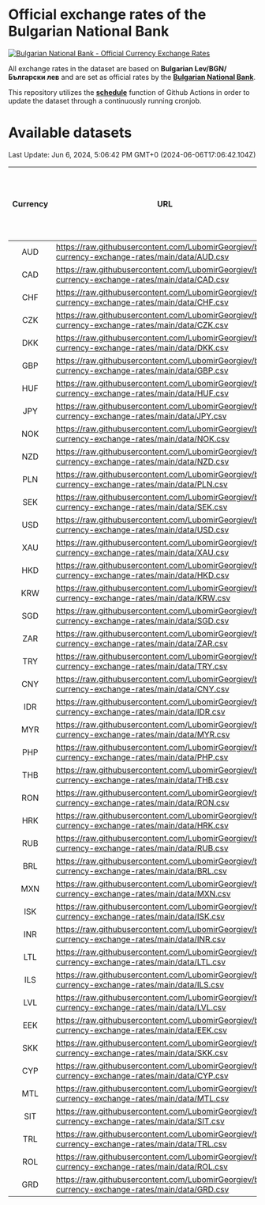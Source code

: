 # Official exchange rates of the Bulgarian National Bank

[![Bulgarian National Bank - Official Currency Exchange Rates](https://github.com/LubomirGeorgiev/bnb-currency-exchange-rates/actions/workflows/update-rates.yml/badge.svg?branch=main)](https://github.com/LubomirGeorgiev/bnb-currency-exchange-rates/actions/workflows/update-rates.yml)

All exchange rates in the dataset are based on **Bulgarian Lev/BGN/Български лев** and are set as official rates by the [**Bulgarian National Bank**](https://www.bnb.bg/Statistics/StExternalSector/StExchangeRates/StERForeignCurrencies/index.htm?toLang=_EN).

This repository utilizes the [**schedule**](https://docs.github.com/en/actions/reference/events-that-trigger-workflows) function of Github Actions in order to update the dataset through a continuously running cronjob.

# Available datasets

<!-- START LINKS (DO NOT EVER FU*ING DELETE THIS COMMENT FOR THE LOVE OF YOUR LIFE!!! IF YOU ARE CURIOS HOW IT WORKS, YOU CAN HAVE A LOOK AT ./src/updateReadme.ts) -->

Last Update: Jun 6, 2024, 5:06:42 PM GMT+0 (2024-06-06T17:06:42.104Z)

| Currency | URL                                                                                             | Number of records | Number of missing days that were filled in |
| :------: | ----------------------------------------------------------------------------------------------- | :---------------: | :----------------------------------------: |
|   AUD    | https://raw.githubusercontent.com/LubomirGeorgiev/bnb-currency-exchange-rates/main/data/AUD.csv |       8882        |                    2747                    |
|   CAD    | https://raw.githubusercontent.com/LubomirGeorgiev/bnb-currency-exchange-rates/main/data/CAD.csv |       8882        |                    2747                    |
|   CHF    | https://raw.githubusercontent.com/LubomirGeorgiev/bnb-currency-exchange-rates/main/data/CHF.csv |       8882        |                    2747                    |
|   CZK    | https://raw.githubusercontent.com/LubomirGeorgiev/bnb-currency-exchange-rates/main/data/CZK.csv |       8882        |                    2747                    |
|   DKK    | https://raw.githubusercontent.com/LubomirGeorgiev/bnb-currency-exchange-rates/main/data/DKK.csv |       8882        |                    2747                    |
|   GBP    | https://raw.githubusercontent.com/LubomirGeorgiev/bnb-currency-exchange-rates/main/data/GBP.csv |       8882        |                    2747                    |
|   HUF    | https://raw.githubusercontent.com/LubomirGeorgiev/bnb-currency-exchange-rates/main/data/HUF.csv |       8882        |                    2747                    |
|   JPY    | https://raw.githubusercontent.com/LubomirGeorgiev/bnb-currency-exchange-rates/main/data/JPY.csv |       8882        |                    2747                    |
|   NOK    | https://raw.githubusercontent.com/LubomirGeorgiev/bnb-currency-exchange-rates/main/data/NOK.csv |       8882        |                    2747                    |
|   NZD    | https://raw.githubusercontent.com/LubomirGeorgiev/bnb-currency-exchange-rates/main/data/NZD.csv |       8882        |                    2747                    |
|   PLN    | https://raw.githubusercontent.com/LubomirGeorgiev/bnb-currency-exchange-rates/main/data/PLN.csv |       8882        |                    2747                    |
|   SEK    | https://raw.githubusercontent.com/LubomirGeorgiev/bnb-currency-exchange-rates/main/data/SEK.csv |       8882        |                    2747                    |
|   USD    | https://raw.githubusercontent.com/LubomirGeorgiev/bnb-currency-exchange-rates/main/data/USD.csv |       8882        |                    2747                    |
|   XAU    | https://raw.githubusercontent.com/LubomirGeorgiev/bnb-currency-exchange-rates/main/data/XAU.csv |       8882        |                    2749                    |
|   HKD    | https://raw.githubusercontent.com/LubomirGeorgiev/bnb-currency-exchange-rates/main/data/HKD.csv |       8582        |                    2658                    |
|   KRW    | https://raw.githubusercontent.com/LubomirGeorgiev/bnb-currency-exchange-rates/main/data/KRW.csv |       8582        |                    2658                    |
|   SGD    | https://raw.githubusercontent.com/LubomirGeorgiev/bnb-currency-exchange-rates/main/data/SGD.csv |       8582        |                    2658                    |
|   ZAR    | https://raw.githubusercontent.com/LubomirGeorgiev/bnb-currency-exchange-rates/main/data/ZAR.csv |       8582        |                    2658                    |
|   TRY    | https://raw.githubusercontent.com/LubomirGeorgiev/bnb-currency-exchange-rates/main/data/TRY.csv |       7064        |                    2188                    |
|   CNY    | https://raw.githubusercontent.com/LubomirGeorgiev/bnb-currency-exchange-rates/main/data/CNY.csv |       6944        |                    2152                    |
|   IDR    | https://raw.githubusercontent.com/LubomirGeorgiev/bnb-currency-exchange-rates/main/data/IDR.csv |       6944        |                    2152                    |
|   MYR    | https://raw.githubusercontent.com/LubomirGeorgiev/bnb-currency-exchange-rates/main/data/MYR.csv |       6944        |                    2152                    |
|   PHP    | https://raw.githubusercontent.com/LubomirGeorgiev/bnb-currency-exchange-rates/main/data/PHP.csv |       6944        |                    2152                    |
|   THB    | https://raw.githubusercontent.com/LubomirGeorgiev/bnb-currency-exchange-rates/main/data/THB.csv |       6944        |                    2152                    |
|   RON    | https://raw.githubusercontent.com/LubomirGeorgiev/bnb-currency-exchange-rates/main/data/RON.csv |       6885        |                    2134                    |
|   HRK    | https://raw.githubusercontent.com/LubomirGeorgiev/bnb-currency-exchange-rates/main/data/HRK.csv |       6422        |                    1986                    |
|   RUB    | https://raw.githubusercontent.com/LubomirGeorgiev/bnb-currency-exchange-rates/main/data/RUB.csv |       6118        |                    1889                    |
|   BRL    | https://raw.githubusercontent.com/LubomirGeorgiev/bnb-currency-exchange-rates/main/data/BRL.csv |       5978        |                    1859                    |
|   MXN    | https://raw.githubusercontent.com/LubomirGeorgiev/bnb-currency-exchange-rates/main/data/MXN.csv |       5978        |                    1859                    |
|   ISK    | https://raw.githubusercontent.com/LubomirGeorgiev/bnb-currency-exchange-rates/main/data/ISK.csv |       5882        |                    1825                    |
|   INR    | https://raw.githubusercontent.com/LubomirGeorgiev/bnb-currency-exchange-rates/main/data/INR.csv |       5609        |                    1743                    |
|   LTL    | https://raw.githubusercontent.com/LubomirGeorgiev/bnb-currency-exchange-rates/main/data/LTL.csv |       5151        |                    1580                    |
|   ILS    | https://raw.githubusercontent.com/LubomirGeorgiev/bnb-currency-exchange-rates/main/data/ILS.csv |       4883        |                    1522                    |
|   LVL    | https://raw.githubusercontent.com/LubomirGeorgiev/bnb-currency-exchange-rates/main/data/LVL.csv |       4786        |                    1466                    |
|   EEK    | https://raw.githubusercontent.com/LubomirGeorgiev/bnb-currency-exchange-rates/main/data/EEK.csv |       3996        |                    1222                    |
|   SKK    | https://raw.githubusercontent.com/LubomirGeorgiev/bnb-currency-exchange-rates/main/data/SKK.csv |       2968        |                    910                     |
|   CYP    | https://raw.githubusercontent.com/LubomirGeorgiev/bnb-currency-exchange-rates/main/data/CYP.csv |       2904        |                    888                     |
|   MTL    | https://raw.githubusercontent.com/LubomirGeorgiev/bnb-currency-exchange-rates/main/data/MTL.csv |       2604        |                    799                     |
|   SIT    | https://raw.githubusercontent.com/LubomirGeorgiev/bnb-currency-exchange-rates/main/data/SIT.csv |       2542        |                    778                     |
|   TRL    | https://raw.githubusercontent.com/LubomirGeorgiev/bnb-currency-exchange-rates/main/data/TRL.csv |       1816        |                    557                     |
|   ROL    | https://raw.githubusercontent.com/LubomirGeorgiev/bnb-currency-exchange-rates/main/data/ROL.csv |       1697        |                    524                     |
|   GRD    | https://raw.githubusercontent.com/LubomirGeorgiev/bnb-currency-exchange-rates/main/data/GRD.csv |        359        |                    107                     |

<!-- END LINKS (DO NOT EVER FU*ING DELETE THIS COMMENT FOR THE LOVE OF YOUR LIFE!!! IF YOU ARE CURIOS HOW IT WORKS, YOU CAN HAVE A LOOK AT ./src/updateReadme.ts) -->
